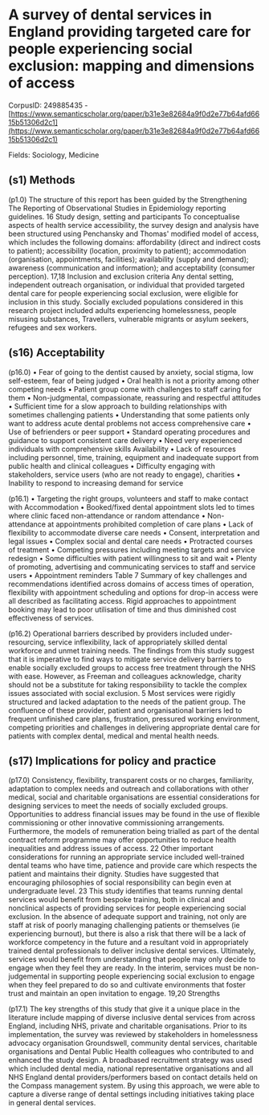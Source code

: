 # A survey of dental services in England providing targeted care for people experiencing social exclusion: mapping and dimensions of access

CorpusID: 249885435 - [https://www.semanticscholar.org/paper/b31e3e82684a9f0d2e77b64afd6615b51306d2c1](https://www.semanticscholar.org/paper/b31e3e82684a9f0d2e77b64afd6615b51306d2c1)

Fields: Sociology, Medicine

## (s1) Methods
(p1.0) The structure of this report has been guided by the Strengthening The Reporting of Observational Studies in Epidemiology reporting guidelines. 16 Study design, setting and participants To conceptualise aspects of health service accessibility, the survey design and analysis have been structured using Penchansky and Thomas' modified model of access, which includes the following domains: affordability (direct and indirect costs to patient); accessibility (location, proximity to patient); accommodation (organisation, appointments, facilities); availability (supply and demand); awareness (communication and information); and acceptability (consumer perception). 17,18 Inclusion and exclusion criteria Any dental setting, independent outreach organisation, or individual that provided targeted dental care for people experiencing social exclusion, were eligible for inclusion in this study. Socially excluded populations considered in this research project included adults experiencing homelessness, people misusing substances, Travellers, vulnerable migrants or asylum seekers, refugees and sex workers.
## (s16) Acceptability
(p16.0) • Fear of going to the dentist caused by anxiety, social stigma, low self-esteem, fear of being judged • Oral health is not a priority among other competing needs • Patient group come with challenges to staff caring for them • Non-judgmental, compassionate, reassuring and respectful attitudes • Sufficient time for a slow approach to building relationships with sometimes challenging patients • Understanding that some patients only want to address acute dental problems not access comprehensive care • Use of befrienders or peer support • Standard operating procedures and guidance to support consistent care delivery • Need very experienced individuals with comprehensive skills Availability • Lack of resources including personnel, time, training, equipment and inadequate support from public health and clinical colleagues • Difficulty engaging with stakeholders, service users (who are not ready to engage), charities • Inability to respond to increasing demand for service

(p16.1) • Targeting the right groups, volunteers and staff to make contact with Accommodation • Booked/fixed dental appointment slots led to times where clinic faced non-attendance or random attendance • Non-attendance at appointments prohibited completion of care plans • Lack of flexibility to accommodate diverse care needs • Consent, interpretation and legal issues • Complex social and dental care needs • Protracted courses of treatment • Competing pressures including meeting targets and service redesign • Some difficulties with patient willingness to sit and wait • Plenty of promoting, advertising and communicating services to staff and service users • Appointment reminders Table 7 Summary of key challenges and recommendations identified across domains of access times of operation, flexibility with appointment scheduling and options for drop-in access were all described as facilitating access. Rigid approaches to appointment booking may lead to poor utilisation of time and thus diminished cost effectiveness of services.

(p16.2) Operational barriers described by providers included under-resourcing, service inflexibility, lack of appropriately skilled dental workforce and unmet training needs. The findings from this study suggest that it is imperative to find ways to mitigate service delivery barriers to enable socially excluded groups to access free treatment through the NHS with ease. However, as Freeman and colleagues acknowledge, charity should not be a substitute for taking responsibility to tackle the complex issues associated with social exclusion. 5 Most services were rigidly structured and lacked adaptation to the needs of the patient group. The confluence of these provider, patient and organisational barriers led to frequent unfinished care plans, frustration, pressured working environment, competing priorities and challenges in delivering appropriate dental care for patients with complex dental, medical and mental health needs.
## (s17) Implications for policy and practice
(p17.0) Consistency, flexibility, transparent costs or no charges, familiarity, adaptation to complex needs and outreach and collaborations with other medical, social and charitable organisations are essential considerations for designing services to meet the needs of socially excluded groups. Opportunities to address financial issues may be found in the use of flexible commissioning or other innovative commissioning arrangements. Furthermore, the models of remuneration being trialled as part of the dental contract reform programme may offer opportunities to reduce health inequalities and address issues of access. 22 Other important considerations for running an appropriate service included well-trained dental teams who have time, patience and provide care which respects the patient and maintains their dignity. Studies have suggested that encouraging philosophies of social responsibility can begin even at undergraduate level. 23 This study identifies that teams running dental services would benefit from bespoke training, both in clinical and nonclinical aspects of providing services for people experiencing social exclusion. In the absence of adequate support and training, not only are staff at risk of poorly managing challenging patients or themselves (ie experiencing burnout), but there is also a risk that there will be a lack of workforce competency in the future and a resultant void in appropriately trained dental professionals to deliver inclusive dental services. Ultimately, services would benefit from understanding that people may only decide to engage when they feel they are ready. In the interim, services must be non-judgemental in supporting people experiencing social exclusion to engage when they feel prepared to do so and cultivate environments that foster trust and maintain an open invitation to engage. 19,20 Strengths

(p17.1) The key strengths of this study that give it a unique place in the literature include mapping of diverse inclusive dental services from across England, including NHS, private and charitable organisations. Prior to its implementation, the survey was reviewed by stakeholders in homelessness advocacy organisation Groundswell, community dental services, charitable organisations and Dental Public Health colleagues who contributed to and enhanced the study design. A broadbased recruitment strategy was used which included dental media, national representative organisations and all NHS England dental providers/performers based on contact details held on the Compass management system. By using this approach, we were able to capture a diverse range of dental settings including initiatives taking place in general dental services.
